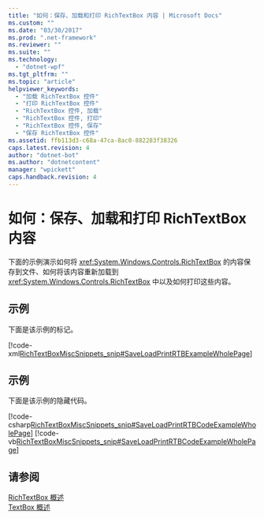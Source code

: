 ```yaml
---
title: "如何：保存、加载和打印 RichTextBox 内容 | Microsoft Docs"
ms.custom: ""
ms.date: "03/30/2017"
ms.prod: ".net-framework"
ms.reviewer: ""
ms.suite: ""
ms.technology: 
  - "dotnet-wpf"
ms.tgt_pltfrm: ""
ms.topic: "article"
helpviewer_keywords: 
  - "加载 RichTextBox 控件"
  - "打印 RichTextBox 控件"
  - "RichTextBox 控件, 加载"
  - "RichTextBox 控件, 打印"
  - "RichTextBox 控件, 保存"
  - "保存 RichTextBox 控件"
ms.assetid: ffb113d3-c68a-47ca-8ac0-882283f38326
caps.latest.revision: 4
author: "dotnet-bot"
ms.author: "dotnetcontent"
manager: "wpickett"
caps.handback.revision: 4
---
```

# 如何：保存、加载和打印 RichTextBox 内容
下面的示例演示如何将 <xref:System.Windows.Controls.RichTextBox> 的内容保存到文件、如何将该内容重新加载到 <xref:System.Windows.Controls.RichTextBox> 中以及如何打印这些内容。  
  
## 示例  
 下面是该示例的标记。  
  
 [!code-xml[RichTextBoxMiscSnippets_snip#SaveLoadPrintRTBExampleWholePage](../../../../samples/snippets/csharp/VS_Snippets_Wpf/RichTextBoxMiscSnippets_snip/CSharp/SaveLoadPrintRTB.xaml#saveloadprintrtbexamplewholepage)]  
  
## 示例  
 下面是该示例的隐藏代码。  
  
 [!code-csharp[RichTextBoxMiscSnippets_snip#SaveLoadPrintRTBCodeExampleWholePage](../../../../samples/snippets/csharp/VS_Snippets_Wpf/RichTextBoxMiscSnippets_snip/CSharp/SaveLoadPrintRTB.xaml.cs#saveloadprintrtbcodeexamplewholepage)]
 [!code-vb[RichTextBoxMiscSnippets_snip#SaveLoadPrintRTBCodeExampleWholePage](../../../../samples/snippets/visualbasic/VS_Snippets_Wpf/RichTextBoxMiscSnippets_snip/VisualBasic/SaveLoadPrintRTB.xaml.vb#saveloadprintrtbcodeexamplewholepage)]  
  
## 请参阅  
 [RichTextBox 概述](../../../../docs/framework/wpf/controls/richtextbox-overview.md)   
 [TextBox 概述](../../../../docs/framework/wpf/controls/textbox-overview.md)